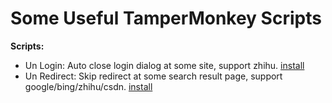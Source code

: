 # Some Useful TamperMonkey Scripts

**Scripts:**

- Un Login: Auto close login dialog at some site, support zhihu. [install](https://github.com/0x-jerry/tampermonkey/raw/main/un-login.user.js)
- Un Redirect: Skip redirect at some search result page, support google/bing/zhihu/csdn. [install](https://github.com/0x-jerry/tampermonkey/raw/main/un-redirect.user.js)
